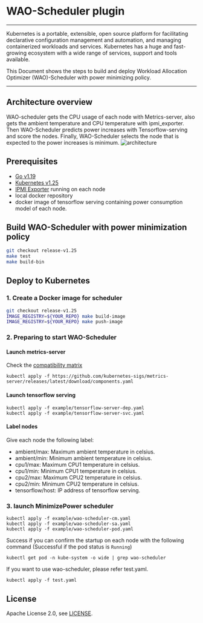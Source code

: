 # WAO-Scheduler plugin

---
Kubernetes is a portable, extensible, open source platform for facilitating declarative configuration management and automation, and managing containerized workloads and services. Kubernetes has a huge and fast-growing ecosystem with a wide range of services, support and tools available.

This Document shows the steps to build and deploy Workload Allocation Optimizer (WAO)-Scheduler with power minimizing policy.

---

## Architecture overview
WAO-scheduler gets the CPU usage of each node with Metrics-server, also gets the ambient temperature and CPU temperature with ipmi_exporter. Then WAO-Scheduler predicts power increases with Tensorflow-serving and score the nodes. Finally, WAO-Scheduler selects the node that is expected to the power increases is minimum.
![architecture](https://user-images.githubusercontent.com/2385205/113538962-8a155480-9617-11eb-9215-77ddffdaa5b7.png)

## Prerequisites

* [Go v1.19](https://golang.org/)
* [Kubernetes v1.25](https://github.com/kubernetes/kubernetes/releases/tag/v1.19.7)
* [IPMI Exporter](https://github.com/soundcloud/ipmi_exporter) running on each node
* local docker repository  
* docker image of tensorflow serving containing power consumption model of each node.  

## Build WAO-Scheduler with power minimization policy

```sh
git checkout release-v1.25
make test
make build-bin
```

## Deploy to Kubernetes

### 1. Create a Docker image for scheduler

```sh
git checkout release-v1.25
IMAGE_REGISTRY=${YOUR_REPO} make build-image
IMAGE_REGISTRY=${YOUR_REPO} make push-image
```
    
### 2. Preparing to start WAO-Scheduler

#### Launch metrics-server

Check the [compatibility matrix](https://github.com/kubernetes-sigs/metrics-server#compatibility-matrix)

``` 
kubectl apply -f https://github.com/kubernetes-sigs/metrics-server/releases/latest/download/components.yaml
```

#### Launch tensorflow serving

``` 
kubectl apply -f example/tensorflow-server-dep.yaml
kubectl apply -f example/tensorflow-server-svc.yaml
```

#### Label nodes

Give each node the following label:

* ambient/max: Maximum ambient temperature in celsius.
* ambient/min: Minimum ambient temperature in celsius.
* cpu1/max: Maximum CPU1 temperature in celsius.
* cpu1/min: Minimum CPU1 temperature in celsius.
* cpu2/max: Maximum CPU2 temperature in celsius.
* cpu2/min: Minimum CPU2 temperature in celsius.
* tensorflow/host: IP address of tensorflow serving.

### 3. launch MinimizePower scheduler

```
kubectl apply -f example/wao-scheduler-cm.yaml
kubectl apply -f example/wao-scheduler-sa.yaml
kubectl apply -f example/wao-scheduler-pod.yaml
```

Success if you can confirm the startup on each node with the following command
(Successful if the pod status is `Running`)

``` 
kubectl get pod -n kube-system -o wide | grep wao-scheduler
```

If you want to use wao-scheduler, please refer test.yaml.

```
kubectl apply -f test.yaml
```

## License
Apache License 2.0, see [LICENSE](LICENSE).
